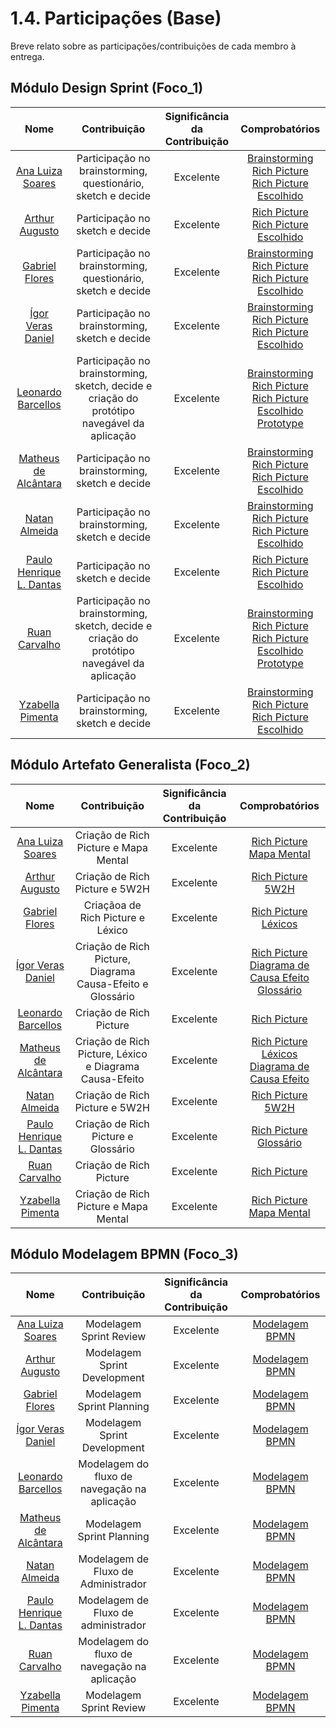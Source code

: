 # 1.4. Participações (Base)

Breve relato sobre as participações/contribuições de cada membro à entrega. 

## Módulo Design Sprint (Foco_1)

| Nome | Contribuição | Significância da Contribuição | Comprobatórios |
|:----:|:--------:|:-------------:|:------------:|
| [Ana Luiza Soares](https://github.com/Ana-Luiza-SC) | Participação no brainstorming, questionário, sketch e decide | Excelente | [Brainstorming](./1.1.1.1.Brainstorming.md) </br> [Rich Picture](./1.1.2.1.RichPicture.md) </br> [Rich Picture Escolhido](./1.1.2.1.RichPicture.md)  |
| [Arthur Augusto](https://github.com/arthur-augusto) | Participação no sketch e decide | Excelente | [Rich Picture](./1.1.2.1.RichPicture.md) </br> [Rich Picture Escolhido](./1.1.2.1.RichPicture.md) |
| [Gabriel Flores](https://github.com/Gabrielfcoelho) | Participação no brainstorming, questionário, sketch e decide | Excelente | [Brainstorming](./1.1.1.1.Brainstorming.md) </br> [Rich Picture](./1.1.2.1.RichPicture.md) </br> [Rich Picture Escolhido](./1.1.2.1.RichPicture.md) |
| [Ígor Veras Daniel](https://github.com/igorvdaniel) | Participação no brainstorming, sketch e decide | Excelente | [Brainstorming](./1.1.1.1.Brainstorming.md) </br> [Rich Picture](./1.1.2.1.RichPicture.md) </br> [Rich Picture Escolhido](./1.1.2.1.RichPicture.md) |
| [Leonardo Barcellos](https://github.com/oyLeonardo) | Participação no brainstorming, sketch, decide e criação do protótipo navegável da aplicação | Excelente | [Brainstorming](./1.1.1.1.Brainstorming.md) </br> [Rich Picture](./1.1.2.1.RichPicture.md) </br> [Rich Picture Escolhido](./1.1.2.1.RichPicture.md) </br> [Prototype](./1.1.Prototipacao.md) |
| [Matheus de Alcântara](https://github.com/matheusdealcantara) | Participação no brainstorming, sketch e decide | Excelente | [Brainstorming](./1.1.1.1.Brainstorming.md) </br> [Rich Picture](./1.1.2.1.RichPicture.md) </br> [Rich Picture Escolhido](./1.1.2.1.RichPicture.md) |
| [Natan Almeida](https://github.com/natanalmeida03) | Participação no brainstorming, sketch e decide  | Excelente | [Brainstorming](./1.1.1.1.Brainstorming.md) </br> [Rich Picture](./1.1.2.1.RichPicture.md) </br> [Rich Picture Escolhido](./1.1.2.1.RichPicture.md) |
| [Paulo Henrique L. Dantas](https://github.com/Nanashii76) | Participação no sketch e decide  | Excelente |[Rich Picture](./1.1.2.1.RichPicture.md) </br> [Rich Picture Escolhido](./1.1.2.1.RichPicture.md) |
| [Ruan Carvalho](https://github.com/Ruan-Carvalho) | Participação no brainstorming, sketch, decide  e criação do protótipo navegável da aplicação | Excelente | [Brainstorming](./1.1.1.1.Brainstorming.md) </br> [Rich Picture](./1.1.2.1.RichPicture.md) </br> [Rich Picture Escolhido](./1.1.2.1.RichPicture.md) </br> [Prototype](./1.1.Prototipacao.md) |
| [Yzabella Pimenta](https://github.com/redjsun) | Participação no brainstorming, sketch e decide  | Excelente | [Brainstorming](./1.1.1.1.Brainstorming.md) </br> [Rich Picture](./1.1.2.1.RichPicture.md) </br> [Rich Picture Escolhido](./1.1.2.1.RichPicture.md) |


## Módulo Artefato Generalista (Foco_2)

| Nome | Contribuição | Significância da Contribuição | Comprobatórios |
|:----:|:--------:|:-------------:|:------------:|
| [Ana Luiza Soares](https://github.com/Ana-Luiza-SC) | Criação de Rich Picture e Mapa Mental | Excelente | [Rich Picture](./1.1.2.1.RichPicture.md) </br> [Mapa Mental](./1.2.2.MapaMental.md) |
| [Arthur Augusto](https://github.com/arthur-augusto) | Criação de Rich Picture e 5W2H | Excelente | [Rich Picture](./1.1.2.1.RichPicture.md) </br> [5W2H](./1.2.1.5w2h.md)|
| [Gabriel Flores](https://github.com/Gabrielfcoelho) | Criaçãoa de Rich Picture e Léxico | Excelente | [Rich Picture](./1.1.2.1.RichPicture.md) </br> [Léxicos](./1.2.2.Lexicos.md)|
| [Ígor Veras Daniel](https://github.com/igorvdaniel) | Criação de Rich Picture, Diagrama Causa-Efeito e Glossário | Excelente | [Rich Picture](./1.1.2.1.RichPicture.md) </br> [Diagrama de Causa Efeito](./1.1.1.1.DiagramaCausaEfeito.md) </br> [Glossário](./1.1.1.8.Vocabulario.md)|
| [Leonardo Barcellos](https://github.com/oyLeonardo) | Criação de Rich Picture | Excelente |  [Rich Picture](./1.1.2.1.RichPicture.md) |
| [Matheus de Alcântara](https://github.com/matheusdealcantara) | Criação de Rich Picture, Léxico e Diagrama Causa-Efeito| Excelente | [Rich Picture](./1.1.2.1.RichPicture.md) </br> [Léxicos](./1.2.2.Lexicos.md) </br> [Diagrama de Causa Efeito](./1.1.1.1.DiagramaCausaEfeito.md)|
| [Natan Almeida](https://github.com/natanalmeida03) | Criação de Rich Picture e 5W2H | Excelente | [Rich Picture](./1.1.2.1.RichPicture.md) </br> [5W2H](./1.2.1.5w2h.md)|
| [Paulo Henrique L. Dantas](https://github.com/Nanashii76) | Criação de Rich Picture e Glossário | Excelente | [Rich Picture](./1.1.2.1.RichPicture.md) </br> [Glossário](./1.1.1.8.Vocabulario.md)|
| [Ruan Carvalho](https://github.com/Ruan-Carvalho) | Criação de Rich Picture | Excelente | [Rich Picture](./1.1.2.1.RichPicture.md) |
| [Yzabella Pimenta](https://github.com/redjsun) | Criação de Rich Picture e Mapa Mental| Excelente | [Rich Picture](./1.1.2.1.RichPicture.md) </br> [Mapa Mental](./1.2.2.MapaMental.md) |


## Módulo Modelagem BPMN (Foco_3)

| Nome | Contribuição | Significância da Contribuição | Comprobatórios |
|:----:|:--------:|:-------------:|:------------:|
| [Ana Luiza Soares](https://github.com/Ana-Luiza-SC) | Modelagem Sprint Review | Excelente | [Modelagem BPMN](./1.3.ModelagemBPMN.md) |
| [Arthur Augusto](https://github.com/arthur-augusto) | Modelagem Sprint Development | Excelente | [Modelagem BPMN](./1.3.ModelagemBPMN.md) |
| [Gabriel Flores](https://github.com/Gabrielfcoelho) | Modelagem Sprint Planning | Excelente | [Modelagem BPMN](./1.3.ModelagemBPMN.md) |
| [Ígor Veras Daniel](https://github.com/igorvdaniel) | Modelagem Sprint Development | Excelente | [Modelagem BPMN](./1.3.ModelagemBPMN.md) |
| [Leonardo Barcellos](https://github.com/oyLeonardo) | Modelagem do fluxo de navegação na aplicação | Excelente | [Modelagem BPMN](./1.3.ModelagemBPMN.md) |
| [Matheus de Alcântara](https://github.com/matheusdealcantara) | Modelagem Sprint Planning | Excelente | [Modelagem BPMN](./1.3.ModelagemBPMN.md) |
| [Natan Almeida](https://github.com/natanalmeida03) | Modelagem de Fluxo de Administrador | Excelente | [Modelagem BPMN](./1.3.ModelagemBPMN.md) |
| [Paulo Henrique L. Dantas](https://github.com/Nanashii76) | Modelagem de Fluxo de administrador | Excelente | [Modelagem BPMN](./1.3.ModelagemBPMN.md) |
| [Ruan Carvalho](https://github.com/Ruan-Carvalho) | Modelagem do fluxo de navegação na aplicação | Excelente | [Modelagem BPMN](./1.3.ModelagemBPMN.md) |
| [Yzabella Pimenta](https://github.com/redjsun) | Modelagem Sprint Review | Excelente | [Modelagem BPMN](./1.3.ModelagemBPMN.md) |

